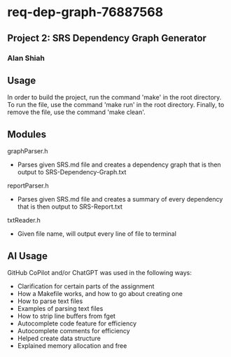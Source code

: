 # req-dep-graph-76887568
## Project 2: SRS Dependency Graph Generator
### Alan Shiah

## Usage
In order to build the project, run the command 'make' in the root directory. To run the file, use the command
'make run' in the root directory. Finally, to remove the file, use the command 'make clean'.

## Modules
graphParser.h
- Parses given SRS.md file and creates a dependency graph that is then output to SRS-Dependency-Graph.txt

reportParser.h
- Parses given SRS.md file and creates a summary of every dependency that is then output to SRS-Report.txt

txtReader.h
- Given file name, will output every line of file to terminal

## AI Usage
GitHub CoPilot and/or ChatGPT was used in the following ways:
- Clarification for certain parts of the assignment
- How a Makefile works, and how to go about creating one
- How to parse text files
- Examples of parsing text files
- How to strip line buffers from fget
- Autocomplete code feature for efficiency
- Autocomplete comments for efficiency
- Helped create data structure
- Explained memory allocation and free
